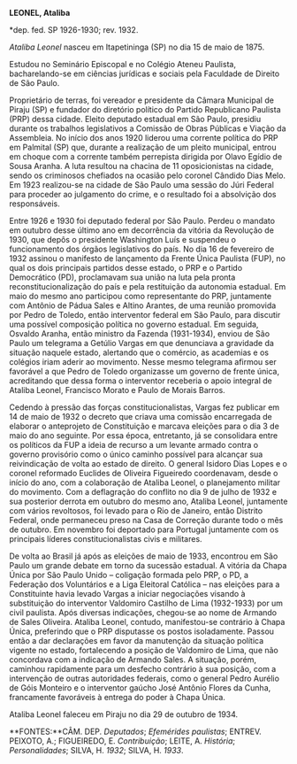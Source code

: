**LEONEL, Ataliba**

\*dep. fed. SP 1926-1930; rev. 1932.

*Ataliba Leonel* nasceu em Itapetininga (SP) no dia 15 de maio de 1875.

Estudou no Seminário Episcopal e no Colégio Ateneu Paulista,
bacharelando-se em ciências jurídicas e sociais pela Faculdade de
Direito de São Paulo.

Proprietário de terras, foi vereador e presidente da Câmara Municipal de
Piraju (SP) e fundador do diretório político do Partido Republicano
Paulista (PRP) dessa cidade. Eleito deputado estadual em São Paulo,
presidiu durante os trabalhos legislativos a Comissão de Obras Públicas
e Viação da Assembleia. No início dos anos 1920 liderou uma corrente
política do PRP em Palmital (SP) que, durante a realização de um pleito
municipal, entrou em choque com a corrente também perrepista dirigida
por Olavo Egídio de Sousa Aranha. A luta resultou na chacina de 11
oposicionistas na cidade, sendo os criminosos chefiados na ocasião pelo
coronel Cândido Dias Melo. Em 1923 realizou-se na cidade de São Paulo
uma sessão do Júri Federal para proceder ao julgamento do crime, e o
resultado foi a absolvição dos responsáveis.

Entre 1926 e 1930 foi deputado federal por São Paulo. Perdeu o mandato
em outubro desse último ano em decorrência da vitória da Revolução de
1930, que depôs o presidente Washington Luís e suspendeu o funcionamento
dos órgãos legislativos do país. No dia 16 de fevereiro de 1932 assinou
o manifesto de lançamento da Frente Única Paulista (FUP), no qual os
dois principais partidos desse estado, o PRP e o Partido Democrático
(PD), proclamavam sua união na luta pela pronta reconstitucionalização
do país e pela restituição da autonomia estadual. Em maio do mesmo ano
participou como representante do PRP, juntamente com Antônio de Pádua
Sales e Altino Arantes, de uma reunião promovida por Pedro de Toledo,
então interventor federal em São Paulo, para discutir uma possível
composição política no governo estadual. Em seguida, Osvaldo Aranha,
então ministro da Fazenda (1931-1934), enviou de São Paulo um telegrama
a Getúlio Vargas em que denunciava a gravidade da situação naquele
estado, alertando que o comércio, as academias e os colégios iriam
aderir ao movimento. Nesse mesmo telegrama afirmou ser favorável a que
Pedro de Toledo organizasse um governo de frente única, acreditando que
dessa forma o interventor receberia o apoio integral de Ataliba Leonel,
Francisco Morato e Paulo de Morais Barros.

Cedendo à pressão das forças constitucionalistas, Vargas fez publicar em
14 de maio de 1932 o decreto que criava uma comissão encarregada de
elaborar o anteprojeto de Constituição e marcava eleições para o dia 3
de maio do ano seguinte. Por essa época, entretanto, já se consolidara
entre os políticos da FUP a ideia de recurso a um levante armado contra
o governo provisório como o único caminho possível para alcançar sua
reivindicação de volta ao estado de direito. O general Isidoro Dias
Lopes e o coronel reformado Euclides de Oliveira Figueiredo coordenavam,
desde o início do ano, com a colaboração de Ataliba Leonel, o
planejamento militar do movimento. Com a deflagração do conflito no dia
9 de julho de 1932 e sua posterior derrota em outubro do mesmo ano,
Ataliba Leonel, juntamente com vários revoltosos, foi levado para o Rio
de Janeiro, então Distrito Federal, onde permaneceu preso na Casa de
Correção durante todo o mês de outubro. Em novembro foi deportado para
Portugal juntamente com os principais líderes constitucionalistas civis
e militares.

De volta ao Brasil já após as eleições de maio de 1933, encontrou em São
Paulo um grande debate em torno da sucessão estadual. A vitória da Chapa
Única por São Paulo Unido – coligação formada pelo PRP, o PD, a
Federação dos Voluntários e a Liga Eleitoral Católica – nas eleições
para a Constituinte havia levado Vargas a iniciar negociações visando à
substituição do interventor Valdomiro Castilho de Lima (1932-1933) por
um civil paulista. Após diversas indicações, chegou-se ao nome de
Armando de Sales Oliveira. Ataliba Leonel, contudo, manifestou-se
contrário à Chapa Única, preferindo que o PRP disputasse os postos
isoladamente. Passou então a dar declarações em favor da manutenção da
situação política vigente no estado, fortalecendo a posição de Valdomiro
de Lima, que não concordava com a indicação de Armando Sales. A
situação, porém, caminhou rapidamente para um desfecho contrário à sua
posição, com a intervenção de outras autoridades federais, como o
general Pedro Aurélio de Góis Monteiro e o interventor gaúcho José
Antônio Flores da Cunha, francamente favoráveis à entrega do poder à
Chapa Única.

Ataliba Leonel faleceu em Piraju no dia 29 de outubro de 1934.

**FONTES:**CÂM. DEP. *Deputados*; *Efemérides paulistas*; ENTREV.
PEIXOTO, A.; FIGUEIREDO, E. *Contribuição*; LEITE, A. *História*;
*Personalidades*; SILVA, H. *1932*; SILVA, H. *1933*.
